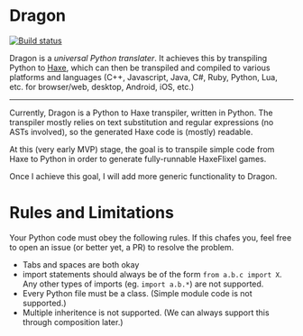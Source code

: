 # Dragon

[![Build status](https://travis-ci.org/nightblade9/dragon.svg?branch=master)](https://travis-ci.org/nightblade9/dragon/)

Dragon is a *universal Python translater*. It achieves this by transpiling Python to [Haxe](http://haxe.org), which can then be transpiled and compiled to various platforms and languages (C++, Javascript, Java, C#, Ruby, Python, Lua, etc. for browser/web, desktop, Android, iOS, etc.)

----

Currently, Dragon is a Python to Haxe transpiler, written in Python. The transpiler mostly relies on text substitution and regular expressions (no ASTs involved), so the generated Haxe code is (mostly) readable.

At this (very early MVP) stage, the goal is to transpile simple code from Haxe to Python in order to generate fully-runnable HaxeFlixel games.

Once I achieve this goal, I will add more generic functionality to Dragon.

# Rules and Limitations

Your Python code must obey the following rules. If this chafes you, feel free to open an issue (or better yet, a PR) to resolve the problem.

- Tabs and spaces are both okay
- import statements should always be of the form `from a.b.c import X`. Any other types of imports (eg. `import a.b.*`) are not supported.
- Every Python file must be a class. (Simple module code is not supported.)
- Multiple inheritence is not supported. (We can always support this through composition later.)